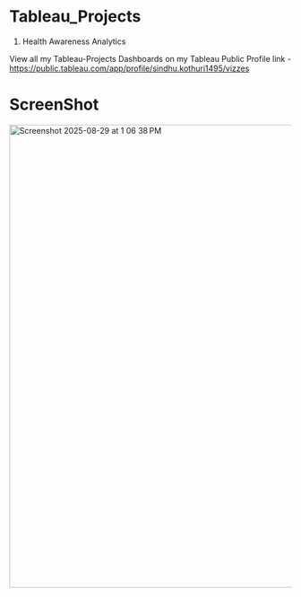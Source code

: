 # Tableau_Projects
1. Health Awareness Analytics

View all my Tableau-Projects Dashboards on my Tableau Public Profile link -
https://public.tableau.com/app/profile/sindhu.kothuri1495/vizzes

# ScreenShot

<img width="1440" height="825" alt="Screenshot 2025-08-29 at 1 06 38 PM" src="https://github.com/user-attachments/assets/52b7b140-d952-4842-90b9-2918563e4f0d" />
